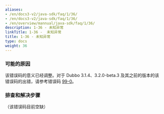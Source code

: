 ```yaml
---
aliases:
- /en/docs3-v2/java-sdk/faq/1/36/
- /en/docs3-v2/java-sdk/faq/1/36/
- /en/overview/mannual/java-sdk/faq/1/36/
description: 1-36 - 未知异常
linkTitle: 1-36 -  未知异常
title: 1-36 - 未知异常
type: docs
weight: 36
---
```







### 可能的原因
该错误码的意义已经调整。对于 Dubbo 3.1.4、3.2.0-beta.3 及其之前的版本的该错误码的出错，请参考错误码 [99-0](/en/overview/mannual/java-sdk/faq/99/0/)。

### 排查和解决步骤
（该错误码目前空缺）
